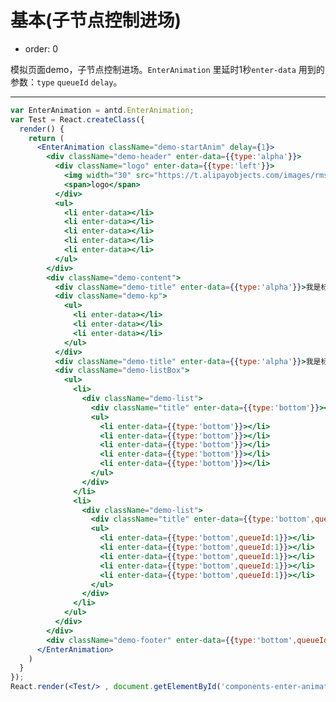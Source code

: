 # 基本(子节点控制进场)
- order: 0

模拟页面demo，子节点控制进场。`EnterAnimation` 里延时1秒`enter-data` 用到的参数：`type` `queueId` `delay`。

---
````jsx
var EnterAnimation = antd.EnterAnimation;
var Test = React.createClass({
  render() {
    return (
      <EnterAnimation className="demo-startAnim" delay={1}>
        <div className="demo-header" enter-data={{type:'alpha'}}>
          <div className="logo" enter-data={{type:'left'}}>
            <img width="30" src="https://t.alipayobjects.com/images/rmsweb/T1B9hfXcdvXXXXXXXX.svg"/>
            <span>logo</span>
          </div>
          <ul>
            <li enter-data></li>
            <li enter-data></li>
            <li enter-data></li>
            <li enter-data></li>
            <li enter-data></li>
          </ul>
        </div>
        <div className="demo-content">
          <div className="demo-title" enter-data={{type:'alpha'}}>我是标题</div>
          <div className="demo-kp">
            <ul>
              <li enter-data></li>
              <li enter-data></li>
              <li enter-data></li>
            </ul>
          </div>
          <div className="demo-title" enter-data={{type:'alpha'}}>我是标题</div>
          <div className="demo-listBox">
            <ul>
              <li>
                <div className="demo-list">
                  <div className="title" enter-data={{type:'bottom'}}></div>
                  <ul>
                    <li enter-data={{type:'bottom'}}></li>
                    <li enter-data={{type:'bottom'}}></li>
                    <li enter-data={{type:'bottom'}}></li>
                    <li enter-data={{type:'bottom'}}></li>
                    <li enter-data={{type:'bottom'}}></li>
                  </ul>
                </div>
              </li>
              <li>
                <div className="demo-list">
                  <div className="title" enter-data={{type:'bottom',queueId:1,delay:1.4}}></div>
                  <ul>
                    <li enter-data={{type:'bottom',queueId:1}}></li>
                    <li enter-data={{type:'bottom',queueId:1}}></li>
                    <li enter-data={{type:'bottom',queueId:1}}></li>
                    <li enter-data={{type:'bottom',queueId:1}}></li>
                    <li enter-data={{type:'bottom',queueId:1}}></li>
                  </ul>
                </div>
              </li>
            </ul>
          </div>
        </div>
        <div className="demo-footer" enter-data={{type:'bottom',queueId:1}}></div>
      </EnterAnimation>
    )
  }
});
React.render(<Test/> , document.getElementById('components-enter-animation-demo-basic'));
````
<style>
.demo-startAnim {
  width: 400px;
  text-align: center;
  overflow: hidden;
  margin: 20px auto;
}
.demo-startAnim .demo-header {
  width: 100%;
  background: #ebedee;
  height: 30px;
}
.demo-startAnim .demo-header ul {
  float: right;
  margin-right: 10px;
}
.demo-startAnim .demo-header ul li {
  width: 30px;
  height: 30px;
  float: left;
  background: #e4e4e4;
  margin-left: 2px;
}
.demo-startAnim .demo-header ul li:before {
  margin: 10px auto;
  width: 10px;
  height: 10px;
  background: #ebeded;
}
.demo-startAnim .demo-header .logo {
  float: left;
  margin: 0px auto 0 10px;
  line-height: 32px;
}
.demo-startAnim .demo-header .logo img{
  margin:auto
}
.demo-startAnim .demo-header .logo span {
  display: block;
  float: right;
}
.demo-startAnim .demo-content {
  width: 80%;
  margin: 10px auto;
}
.demo-startAnim .demo-content .demo-title {
  background: #a4a4a4;
  width: 40%;
  height: 20px;
  line-height: 20px;
  color: #ebeded;
}
.demo-startAnim .demo-content .demo-listBox {
  margin-top: 10px;
}
.demo-startAnim .demo-content .demo-listBox > ul > li {
  float: left;
  width: 47.5%;
  overflow: hidden;
}
.demo-startAnim .demo-content .demo-listBox > ul > li:last-child {
  margin-left: 5%;
}
.demo-startAnim .demo-content .demo-listBox .demo-list .title {
  height: 25px;
  background: #cacaca;
  overflow: hidden;
}
.demo-startAnim .demo-content .demo-listBox .demo-list .title:before {
  width: 50%;
  height: 5px;
  background: #ebeded;
  margin: 10px auto;
}
.demo-startAnim .demo-content .demo-listBox .demo-list ul li {
  height: 20px;
  background: #ebeded;
  border-bottom: 1px solid #cacaca;
  overflow: hidden;
  padding: 5px 15px;
}
.demo-startAnim .demo-content .demo-listBox .demo-list ul li:before {
  width: 20px;
  height: 10px;
  background: #cacaca;
  float: left;
}
.demo-startAnim .demo-content .demo-listBox .demo-list ul li:after {
  width: 60%;
  height: 5px;
  background: #cacaca;
  float: left;
  margin-left: 10px;
  margin-top: 2px;
}
.demo-startAnim .demo-content .demo-kp {
  margin: 10px auto;
}
.demo-startAnim .demo-content .demo-kp ul li {
  display: inline-block;
  width: 30%;
  height: 30px;
  background: #cacaca;
  color: #ebeded;
  text-align: left;
  padding: 10px;
  margin-right: calc(1%);
}
.demo-startAnim .demo-content .demo-kp ul li:last-child {
  margin-right: 0%;
}
.demo-startAnim .demo-content .demo-kp ul li:after {
  width: 60%;
  height: 5px;
  background: #ebeded;
  float: left;
  margin-top: 2px;
}
.demo-startAnim .demo-content .demo-kp ul li:before {
  background: #ebeded;
  float: left;
  width: 10px;
  height: 10px;
  margin-right: 10%;
}
.demo-startAnim .demo-footer {
  margin-top: 10px;
  background: #cacaca;
  height: 30px;
  float: left;
  width: 100%;
  display: table;
}
.demo-startAnim .demo-footer:before {
  width: 60%;
  height: 5px;
  background: #ededed;
  margin: 5px auto 0;
}
.demo-startAnim .demo-footer:after {
  width: 30%;
  height: 5px;
  background: #ededed;
  margin: 5px auto;
}
.demo-startAnim .demo-header ul li:before,
.demo-startAnim .demo-content .demo-kp ul li:before,
.demo-startAnim .demo-content .demo-kp ul li:after,
.demo-startAnim .demo-content .demo-listBox .demo-list .title:before,
.demo-startAnim .demo-content .demo-listBox .demo-list ul li:before,
.demo-startAnim .demo-content .demo-listBox .demo-list ul li:after,
.demo-startAnim .demo-footer:before,
.demo-startAnim .demo-footer:after {
  display: block;
  content: "";
}
</style>
